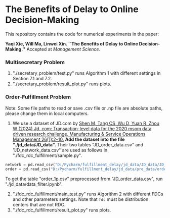# The Benefits of Delay to Online Decision-Making

This repository contains the code for numerical experiments in the paper:

**Yaqi Xie, Will Ma, Linwei Xin. ``The Benefits of Delay to Online Decision-Making.''** Accepted at *Management Science*.

### Multisecretary Problem

1. "./secretary_problem/test.py" runs Algorithm 1 with different settings in Section 7.1 and 7.2.
2. "./secretary_problem/result_plot.py" runs plots.

### Order-Fulfillment Problem

Note: Some file paths to read or save .csv file or .np file are absolute paths, please change them in local computers.

1. We use a dataset of JD.com by [Shen M, Tang CS, Wu D, Yuan R, Zhou W (2024) Jd. com: Transaction-level data for the 2020 msom data driven research challenge. Manufacturing & Service Operations Management 26(1):2–10.](https://pubsonline.informs.org/doi/abs/10.1287/msom.2020.0900) **Add the dataset into the file "./jd_data/JD_data".** Their two tables "JD_order_data.csv" and "JD_network_data.csv" are used as follows in "./fdc_rdc_fulfillment/sample.py".

```python
network = pd.read_csv("D:/Pycharm/fulfillment_delay/jd_data/JD_data/JD_network_data.csv")
order = pd.read_csv("D:/Pycharm/fulfillment_delay/jd_data/pre_data/order_1p.csv")
```

To get the table "order_1p.csv" preprocessed from "JD_order_data.csv", run "./jd_data/data_filter.ipynb".

2. "./fdc_rdc_fulfillment/main_test.py" runs Algorithm 2 with different FDCs and other parameters settings. Note that `fdc` must be distribution centers that are not RDC.
3. "./fdc_rdc_fulfillment/result_plot.py" runs plots.
